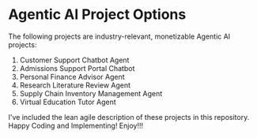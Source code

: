 # Agentic AI Project Options
The following projects are industry-relevant, monetizable Agentic AI projects:  
1. Customer Support Chatbot Agent
2. Admissions Support Portal Chatbot
3. Personal Finance Advisor Agent
4. Research Literature Review Agent
5. Supply Chain Inventory Management Agent
6. Virtual Education Tutor Agent

I've included the lean agile description of these projects in this repository.<br>
Happy Coding and Implementing! Enjoy!!!
